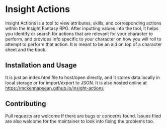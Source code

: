 # Insight Actions

Insight Actions is a tool to view attributes, skills, and corresponding actions within the Insight Fantasy RPG. After inputting values into the tool, it helps you identify or search for actions that are relevant for your character to perform, and provides info specific to your character on how you will roll to attempt to perform that action. It is meant to be an aid on top of a character sheet and the book.

## Installation and Usage

It is just an index.html file to host/open directly, and it stores data locally in local storage or for import/export to JSON. It is also hosted online at https://mckennapsean.github.io/insight-actions

## Contributing

Pull requests are welcome if there are bugs or concerns found. Issues filed are also welcome for the maintainer to look into fixing the problems too.
